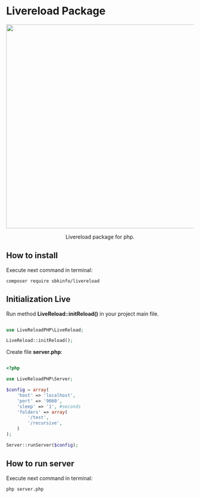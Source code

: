 # Livereload Package

<p align="center">
    <img src="https://wp-rocket.me/wp-content/uploads/2/auto-update.jpg" width="546">
</p>

<p align="center">
    Livereload package for php.
</p>

## How to install

Execute next command in terminal:

    composer require sbkinfo/livereload


## Initialization Live

Run method <b>LiveReload::initReload()</b> 
in your project main file.

```php

use LiveReloadPHP\LiveReload;

LiveReload::initReload();

```

Create file <b>server.php</b>:

```php

<?php

use LiveReloadPHP\Server;

$config = array(
	'host' => 'localhost',
	'port' => '9060',
	'sleep' => '1', #seconds
	'folders' => array(
		'/test',
		'/recursive',
	)
);

Server::runServer($config);

```

## How to run server

Execute next command in terminal:

    php server.php
